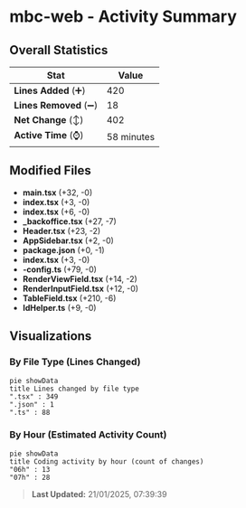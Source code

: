 # mbc-web - Activity Summary 

## Overall Statistics

| Stat                   | Value                                                             |
| ---------------------- | ----------------------------------------------------------------- |
| **Lines Added** (➕)   | 420                                          |
| **Lines Removed** (➖) | 18                                        |
| **Net Change** (↕)    | 402                |
| **Active Time** (⌚)   | 58 minutes |


## Modified Files
- **main.tsx** (+32, -0)
- **index.tsx** (+3, -0)
- **index.tsx** (+6, -0)
- **_backoffice.tsx** (+27, -7)
- **Header.tsx** (+23, -2)
- **AppSidebar.tsx** (+2, -0)
- **package.json** (+0, -1)
- **index.tsx** (+3, -0)
- **-config.ts** (+79, -0)
- **RenderViewField.tsx** (+14, -2)
- **RenderInputField.tsx** (+12, -0)
- **TableField.tsx** (+210, -6)
- **IdHelper.ts** (+9, -0)

## Visualizations

### By File Type (Lines Changed)

```mermaid
pie showData
title Lines changed by file type
".tsx" : 349
".json" : 1
".ts" : 88
```

### By Hour (Estimated Activity Count)

```mermaid
pie showData
title Coding activity by hour (count of changes)
"06h" : 13
"07h" : 28
```


> **Last Updated:** 21/01/2025, 07:39:39